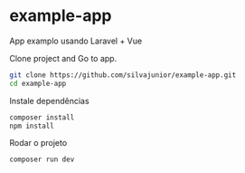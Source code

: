 # example-app
App examplo usando Laravel + Vue 

Clone project and Go to app.
```bash
git clone https://github.com/silvajunior/example-app.git
cd example-app
```
Instale dependências
```bash
composer install
npm install
```


Rodar o projeto
```bash
composer run dev
```
